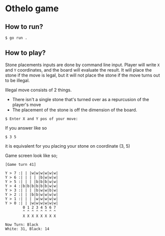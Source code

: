 # Othelo game

## How to run?

```console
$ go run .
```

## How to play?

Stone placements inputs are done by command line input. Player will write `X` and `Y` coordinates, and the board will evaluate the result. It will place the stone if the move is legal, but it will not place the stone if the move turns out to be illegal.

Illegal move consists of 2 things.
- There isn't a single stone that's turned over as a repurcusion of the player's move
- The placement of the stone is off the dimension of the board.

```console
$ Enter X and Y pos of your move:
```

If you answer like so
```console
$ 3 5
```
it is equivalent for you placing your stone on coordinate (3, 5)

Game screen look like so;
```console
[Game turn 41]

Y > 7 :| | |w|w|w|w|w|w|
Y > 6 :| | | | |b|w|w|w|
Y > 5 :| | | |b|b|b|w|w|
Y > 4 :|b|b|b|b|b|b|w|w|
Y > 3 :| | | |b|w|w|b|w|
Y > 2 :| | |b|b|w|w|w|w|
Y > 1 :| | | |w|w|w|w|w|
Y > 0 :| | |w|w|w|w|w|w|
        0 1 2 3 4 5 6 7
        ^ ^ ^ ^ ^ ^ ^ ^
        X X X X X X X X

Now Turn: Black
White: 31, Black: 14
```
